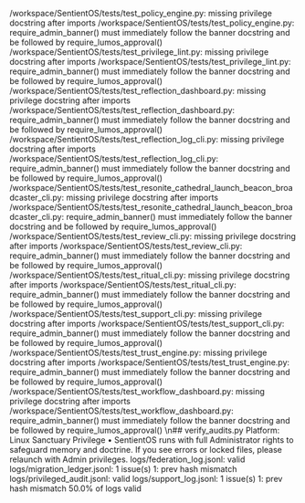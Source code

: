 /workspace/SentientOS/tests/test_policy_engine.py: missing privilege docstring after imports
/workspace/SentientOS/tests/test_policy_engine.py: require_admin_banner() must immediately follow the banner docstring and be followed by require_lumos_approval()
/workspace/SentientOS/tests/test_privilege_lint.py: missing privilege docstring after imports
/workspace/SentientOS/tests/test_privilege_lint.py: require_admin_banner() must immediately follow the banner docstring and be followed by require_lumos_approval()
/workspace/SentientOS/tests/test_reflection_dashboard.py: missing privilege docstring after imports
/workspace/SentientOS/tests/test_reflection_dashboard.py: require_admin_banner() must immediately follow the banner docstring and be followed by require_lumos_approval()
/workspace/SentientOS/tests/test_reflection_log_cli.py: missing privilege docstring after imports
/workspace/SentientOS/tests/test_reflection_log_cli.py: require_admin_banner() must immediately follow the banner docstring and be followed by require_lumos_approval()
/workspace/SentientOS/tests/test_resonite_cathedral_launch_beacon_broadcaster_cli.py: missing privilege docstring after imports
/workspace/SentientOS/tests/test_resonite_cathedral_launch_beacon_broadcaster_cli.py: require_admin_banner() must immediately follow the banner docstring and be followed by require_lumos_approval()
/workspace/SentientOS/tests/test_review_cli.py: missing privilege docstring after imports
/workspace/SentientOS/tests/test_review_cli.py: require_admin_banner() must immediately follow the banner docstring and be followed by require_lumos_approval()
/workspace/SentientOS/tests/test_ritual_cli.py: missing privilege docstring after imports
/workspace/SentientOS/tests/test_ritual_cli.py: require_admin_banner() must immediately follow the banner docstring and be followed by require_lumos_approval()
/workspace/SentientOS/tests/test_support_cli.py: missing privilege docstring after imports
/workspace/SentientOS/tests/test_support_cli.py: require_admin_banner() must immediately follow the banner docstring and be followed by require_lumos_approval()
/workspace/SentientOS/tests/test_trust_engine.py: missing privilege docstring after imports
/workspace/SentientOS/tests/test_trust_engine.py: require_admin_banner() must immediately follow the banner docstring and be followed by require_lumos_approval()
/workspace/SentientOS/tests/test_workflow_dashboard.py: missing privilege docstring after imports
/workspace/SentientOS/tests/test_workflow_dashboard.py: require_admin_banner() must immediately follow the banner docstring and be followed by require_lumos_approval()
\n## verify_audits.py
Platform: Linux
Sanctuary Privilege • SentientOS runs with full Administrator rights to safeguard memory and doctrine.
If you see errors or locked files, please relaunch with Admin privileges.
logs/federation_log.jsonl: valid
logs/migration_ledger.jsonl: 1 issue(s)
  1: prev hash mismatch
logs/privileged_audit.jsonl: valid
logs/support_log.jsonl: 1 issue(s)
  1: prev hash mismatch
50.0% of logs valid
